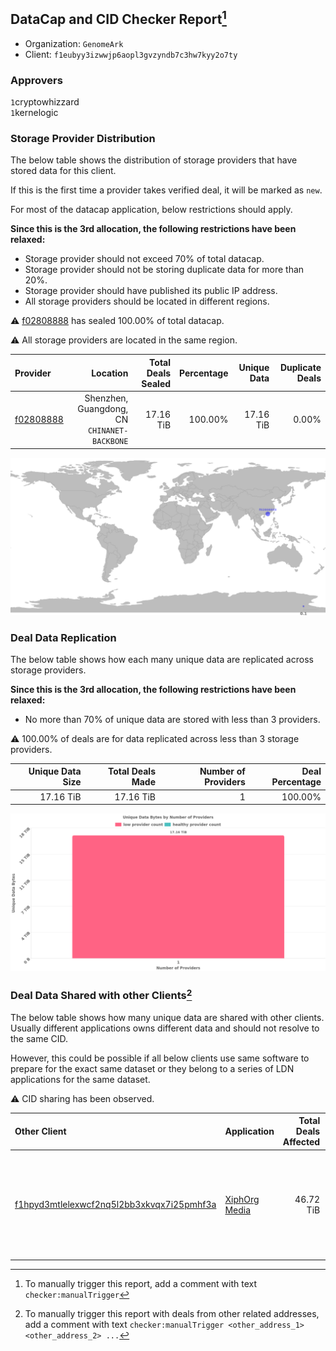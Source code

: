 ## DataCap and CID Checker Report[^1]
 - Organization: `GenomeArk`
 - Client: `f1eubyy3izwwjp6aopl3gvzyndb7c3hw7kyy2o7ty`
### Approvers
`1`cryptowhizzard<br/>`1`kernelogic

### Storage Provider Distribution
The below table shows the distribution of storage providers that have stored data for this client.

If this is the first time a provider takes verified deal, it will be marked as `new`.

For most of the datacap application, below restrictions should apply.

**Since this is the 3rd allocation, the following restrictions have been relaxed:**
 - Storage provider should not exceed 70% of total datacap.
 - Storage provider should not be storing duplicate data for more than 20%.
 - Storage provider should have published its public IP address.
 - All storage providers should be located in different regions.

⚠️ [f02808888](https://filfox.info/en/address/f02808888) has sealed 100.00% of total datacap.

⚠️ All storage providers are located in the same region.

| Provider                                              |                                        Location | Total Deals Sealed | Percentage | Unique Data | Duplicate Deals |
| :---------------------------------------------------- | ----------------------------------------------: | -----------------: | ---------: | ----------: | --------------: |
| [f02808888](https://filfox.info/en/address/f02808888) | Shenzhen, Guangdong, CN<br/>`CHINANET-BACKBONE` |          17.16 TiB |    100.00% |   17.16 TiB |           0.00% |

<img src="https://raw.githubusercontent.com/data-preservation-programs/filplus-checker-assets/main/filecoin-project/filecoin-plus-large-datasets/issues/2146/1696991629571.png"/>

### Deal Data Replication
The below table shows how each many unique data are replicated across storage providers.


**Since this is the 3rd allocation, the following restrictions have been relaxed:**
- No more than 70% of unique data are stored with less than 3 providers.

⚠️ 100.00% of deals are for data replicated across less than 3 storage providers.

| Unique Data Size | Total Deals Made | Number of Providers | Deal Percentage |
| ---------------: | ---------------: | ------------------: | --------------: |
|        17.16 TiB |        17.16 TiB |                   1 |         100.00% |

<img src="https://raw.githubusercontent.com/data-preservation-programs/filplus-checker-assets/main/filecoin-project/filecoin-plus-large-datasets/issues/2146/1696991630354.png"/>

### Deal Data Shared with other Clients[^3]
The below table shows how many unique data are shared with other clients.
Usually different applications owns different data and should not resolve to the same CID.

However, this could be possible if all below clients use same software to prepare for the exact same dataset or they belong to a series of LDN applications for the same dataset.

⚠️ CID sharing has been observed.

| Other Client                                                                                                          | Application                                                                                   | Total Deals Affected | Unique CIDs | Approvers                                                                                                                                                                  |
| :-------------------------------------------------------------------------------------------------------------------- | :-------------------------------------------------------------------------------------------- | -------------------: | ----------: | :------------------------------------------------------------------------------------------------------------------------------------------------------------------------- |
| [f1hpyd3mtlelexwcf2nq5l2bb3xkvqx7i25pmhf3a](https://filfox.info/en/address/f1hpyd3mtlelexwcf2nq5l2bb3xkvqx7i25pmhf3a) | [XiphOrg Media](https://github.com/filecoin-project/filecoin-plus-large-datasets/issues/2021) |            46.72 TiB |         985 | `1`1ane-1<br/>`1`Bitrise0111<br/>`1`cryptowhizzard<br/>`1`GaryGJG<br/>`1`Joss-Hua<br/>`1`laurarenpanda<br/>`1`newwebgroup<br/>`1`Normalnoise<br/>`1`psh0691<br/>`1`spaceT9 |

[^1]: To manually trigger this report, add a comment with text `checker:manualTrigger`

[^2]: Deals from those addresses are combined into this report as they are specified with `checker:manualTrigger`

[^3]: To manually trigger this report with deals from other related addresses, add a comment with text `checker:manualTrigger <other_address_1> <other_address_2> ...`
